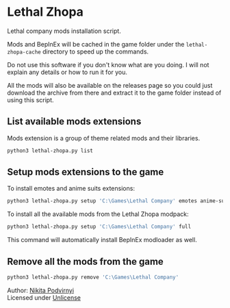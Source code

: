 # Lethal Zhopa

Lethal company mods installation script.

Mods and BepInEx will be cached in the game folder under the `lethal-zhopa-cache` directory to speed up the commands.

Do not use this software if you don't know what are you doing. I will not explain any details or how to run it for you.

All the mods will also be available on the releases page so you could just download the archive from there and extract it to the game folder instead of using this script.

## List available mods extensions

Mods extension is a group of theme related mods and their libraries.

```bash
python3 lethal-zhopa.py list
```

## Setup mods extensions to the game

To install emotes and anime suits extensions:

```bash
python3 lethal-zhopa.py setup 'C:\Games\Lethal Company' emotes anime-suits
```

To install all the available mods from the Lethal Zhopa modpack:

```bash
python3 lethal-zhopa.py setup 'C:\Games\Lethal Company' full
```

This command will automatically install BepInEx modloader as well.

## Remove all the mods from the game

```bash
python3 lethal-zhopa.py remove 'C:\Games\Lethal Company'
```

Author: [Nikita Podvirnyi](https://github.com/krypt0nn)\
Licensed under [Unlicense](LICENSE)

